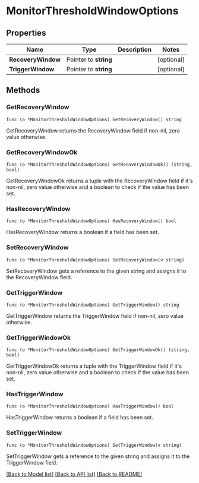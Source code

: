 # MonitorThresholdWindowOptions

## Properties

Name | Type | Description | Notes
------------ | ------------- | ------------- | -------------
**RecoveryWindow** | Pointer to **string** |  | [optional] 
**TriggerWindow** | Pointer to **string** |  | [optional] 

## Methods

### GetRecoveryWindow

`func (o *MonitorThresholdWindowOptions) GetRecoveryWindow() string`

GetRecoveryWindow returns the RecoveryWindow field if non-nil, zero value otherwise.

### GetRecoveryWindowOk

`func (o *MonitorThresholdWindowOptions) GetRecoveryWindowOk() (string, bool)`

GetRecoveryWindowOk returns a tuple with the RecoveryWindow field if it's non-nil, zero value otherwise
and a boolean to check if the value has been set.

### HasRecoveryWindow

`func (o *MonitorThresholdWindowOptions) HasRecoveryWindow() bool`

HasRecoveryWindow returns a boolean if a field has been set.

### SetRecoveryWindow

`func (o *MonitorThresholdWindowOptions) SetRecoveryWindow(v string)`

SetRecoveryWindow gets a reference to the given string and assigns it to the RecoveryWindow field.

### GetTriggerWindow

`func (o *MonitorThresholdWindowOptions) GetTriggerWindow() string`

GetTriggerWindow returns the TriggerWindow field if non-nil, zero value otherwise.

### GetTriggerWindowOk

`func (o *MonitorThresholdWindowOptions) GetTriggerWindowOk() (string, bool)`

GetTriggerWindowOk returns a tuple with the TriggerWindow field if it's non-nil, zero value otherwise
and a boolean to check if the value has been set.

### HasTriggerWindow

`func (o *MonitorThresholdWindowOptions) HasTriggerWindow() bool`

HasTriggerWindow returns a boolean if a field has been set.

### SetTriggerWindow

`func (o *MonitorThresholdWindowOptions) SetTriggerWindow(v string)`

SetTriggerWindow gets a reference to the given string and assigns it to the TriggerWindow field.


[[Back to Model list]](../README.md#documentation-for-models) [[Back to API list]](../README.md#documentation-for-api-endpoints) [[Back to README]](../README.md)



